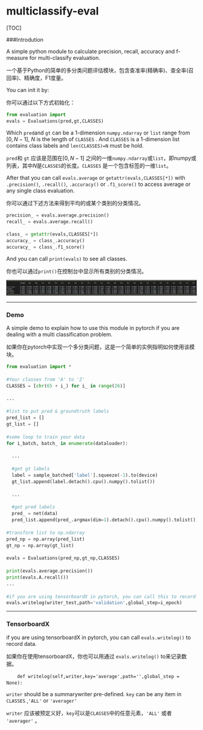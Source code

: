 # multiclassify-eval
[TOC]



###Introdution

A simple python module to calculate precision, recall,  accuracy and f-measure for multi-classify evaluation.

一个基于Python的简单的多分类问题评估模块，包含查准率(精确率)、查全率(召回率)、精确度，F1度量。



You can init it by:

你可以通过以下方式初始化：

```python
from evaluation import 
evals = Evaluations(pred,gt,CLASSES)
```

Which `pred`and `gt`  can be a 1-dimension `numpy.ndarray` or `list` range from $[0, N-1]$, $N$ is the length of `CLASSES` . And `CLASSES` is a 1-dimension list contains class labels and `len(CLASSES)=N` must be hold.

`pred`和 `gt` 应该是范围在$[0, N-1]$ 之间的一维`numpy.ndarray`或`list`，即numpy或列表，其中$N$是`CLASSES`的长度。`CLASSES` 是一个包含标签的一维`list`。



After that you can call `evals.average` or `getattr(evals,CLASSES[*])` with `.precision()`, `.recall()`, `.accuracy()`  or `.f1_score()`  to access average or any single class evaluation.

你可以通过下述方法来得到平均的或某个类别的分类情况。

```python
precision_ = evals.average.precision()
recall_ = evals.average.recall()

class_ = getattr(evals,CLASSES[*])
accuracy_ = class_.accuracy()
accuracy_ = class_.f1_score()
```



And you can call `print(evals)`  to see all classes.

你也可以通过`print()`在控制台中显示所有类别的分类情况。

![Test](pics/Test-6471436.PNG)

---

### Demo

A simple demo to explain how to use this module in pytorch if you are dealing with a multi classification problem.

如果你在pytorch中实现一个多分类问题，这是一个简单的实例指明如何使用该模块。

```python
from evaluation import *

#Your classes from 'A' to 'Z'
CLASSES = [chr(65 + i_) for i_ in range(26)]

...

#list to put pred & groundtruth labels
pred_list = []
gt_list = []

#some loop to train your data
for i_batch, batch_ in enumerate(dataloader):
  
  ...
  
  #get gt labels
  label = sample_batched['label'].squeeze(-1).to(device)
  gt_list.append(label.detach().cpu().numpy().tolist())
  
  ...
  
  #get pred labels
  pred_ = net(data)
  pred_list.append(pred_.argmax(dim=1).detach().cpu().numpy().tolist())

#transform list to np.ndarray
pred_np = np.array(pred_list)
gt_np = np.array(gt_list)

evals = Evaluations(pred_np,gt_np,CLASSES)

print(evals.average.precision())
print(evals.A.recall())
...

#if you are using tensorboardX in pytorch, you can call this to record data
evals.writelog(writer_test,path='validation',global_step=i_epoch)
```

---

### TensorboardX

if you are using tensorboardX in pytorch, you can call `evals.writelog()` to record data.

如果你在使用tensorboardX，你也可以用通过 `evals.writelog()` to来记录数据。

`    def writelog(self,writer,key='average',path='',global_step = None):`

`writer` should be a summarywriter pre-defined. `key` can be any item in `CLASSES`  ,`'ALL'`  or `'averager'` 

`writer` 应该被预定义好，`key`可以是`CLASSES`中的任意元素，`'ALL'` 或者 `'averager'` 。